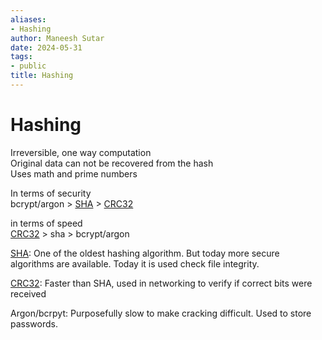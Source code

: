 ```yaml
---
aliases:
- Hashing
author: Maneesh Sutar
date: 2024-05-31
tags:
- public
title: Hashing
---
```


# Hashing

Irreversible, one way computation  
Original data can not be recovered from the hash  
Uses math and prime numbers

In terms of security  
bcrypt/argon > [SHA](sha.md) > [CRC32](CRC.md)

in terms of speed  
[CRC32](CRC.md) > sha > bcrypt/argon

[SHA](sha.md): One of the oldest hashing algorithm. But today more secure algorithms are available. Today it is used check file integrity.

[CRC32](CRC.md): Faster than SHA, used in networking to verify if correct bits were received

Argon/bcrpyt: Purposefully slow to make cracking difficult. Used to store passwords.
